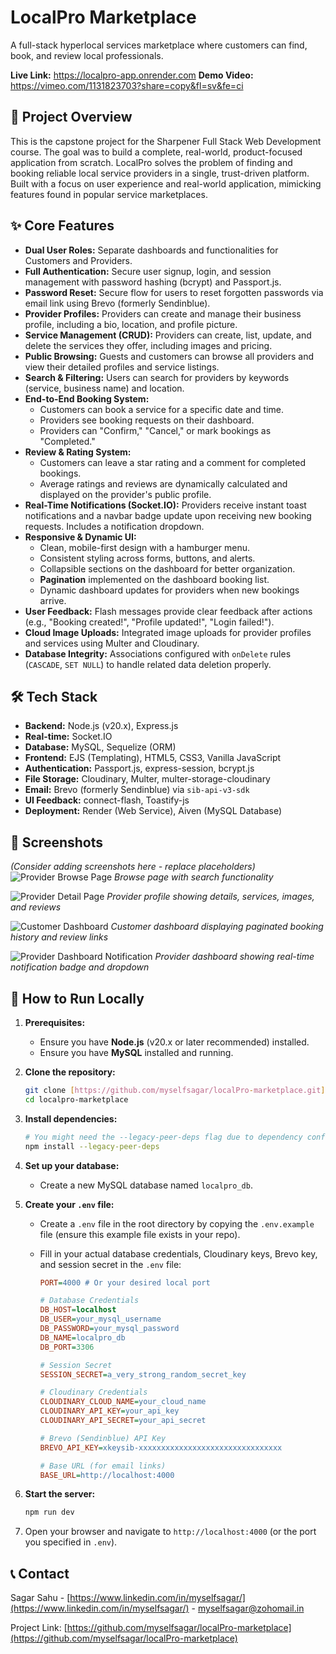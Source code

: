 # LocalPro Marketplace

A full-stack hyperlocal services marketplace where customers can find, book, and review local professionals.

**Live Link:** https://localpro-app.onrender.com
**Demo Video:** https://vimeo.com/1131823703?share=copy&fl=sv&fe=ci

## 🌟 Project Overview

This is the capstone project for the Sharpener Full Stack Web Development course. The goal was to build a complete, real-world, product-focused application from scratch. LocalPro solves the problem of finding and booking reliable local service providers in a single, trust-driven platform. Built with a focus on user experience and real-world application, mimicking features found in popular service marketplaces.

## ✨ Core Features

- **Dual User Roles:** Separate dashboards and functionalities for Customers and Providers.
- **Full Authentication:** Secure user signup, login, and session management with password hashing (bcrypt) and Passport.js.
- **Password Reset:** Secure flow for users to reset forgotten passwords via email link using Brevo (formerly Sendinblue).
- **Provider Profiles:** Providers can create and manage their business profile, including a bio, location, and profile picture.
- **Service Management (CRUD):** Providers can create, list, update, and delete the services they offer, including images and pricing.
- **Public Browsing:** Guests and customers can browse all providers and view their detailed profiles and service listings.
- **Search & Filtering:** Users can search for providers by keywords (service, business name) and location.
- **End-to-End Booking System:**
  - Customers can book a service for a specific date and time.
  - Providers see booking requests on their dashboard.
  - Providers can "Confirm," "Cancel," or mark bookings as "Completed."
- **Review & Rating System:**
  - Customers can leave a star rating and a comment for completed bookings.
  - Average ratings and reviews are dynamically calculated and displayed on the provider's public profile.
- **Real-Time Notifications (Socket.IO):** Providers receive instant toast notifications and a navbar badge update upon receiving new booking requests. Includes a notification dropdown.
- **Responsive & Dynamic UI:**
  - Clean, mobile-first design with a hamburger menu.
  - Consistent styling across forms, buttons, and alerts.
  - Collapsible sections on the dashboard for better organization.
  - **Pagination** implemented on the dashboard booking list.
  - Dynamic dashboard updates for providers when new bookings arrive.
- **User Feedback:** Flash messages provide clear feedback after actions (e.g., "Booking created!", "Profile updated!", "Login failed!").
- **Cloud Image Uploads:** Integrated image uploads for provider profiles and services using Multer and Cloudinary.
- **Database Integrity:** Associations configured with `onDelete` rules (`CASCADE`, `SET NULL`) to handle related data deletion properly.

## 🛠️ Tech Stack

- **Backend:** Node.js (v20.x), Express.js
- **Real-time:** Socket.IO
- **Database:** MySQL, Sequelize (ORM)
- **Frontend:** EJS (Templating), HTML5, CSS3, Vanilla JavaScript
- **Authentication:** Passport.js, express-session, bcrypt.js
- **File Storage:** Cloudinary, Multer, multer-storage-cloudinary
- **Email:** Brevo (formerly Sendinblue) via `sib-api-v3-sdk`
- **UI Feedback:** connect-flash, Toastify-js
- **Deployment:** Render (Web Service), Aiven (MySQL Database)

## 📸 Screenshots

_(Consider adding screenshots here - replace placeholders)_
![Provider Browse Page](path/to/screenshot-browse.png)
_Browse page with search functionality_

![Provider Detail Page](path/to/screenshot-detail.png)
_Provider profile showing details, services, images, and reviews_

![Customer Dashboard](path/to/screenshot-dashboard.png)
_Customer dashboard displaying paginated booking history and review links_

![Provider Dashboard Notification](path/to/screenshot-notification.png)
_Provider dashboard showing real-time notification badge and dropdown_

## 🚀 How to Run Locally

1.  **Prerequisites:**

    - Ensure you have **Node.js** (v20.x or later recommended) installed.
    - Ensure you have **MySQL** installed and running.

2.  **Clone the repository:**

    ```bash
    git clone [https://github.com/myselfsagar/localPro-marketplace.git](https://github.com/myselfsagar/localPro-marketplace.git)
    cd localpro-marketplace
    ```

3.  **Install dependencies:**

    ```bash
    # You might need the --legacy-peer-deps flag due to dependency conflicts
    npm install --legacy-peer-deps
    ```

4.  **Set up your database:**

    - Create a new MySQL database named `localpro_db`.

5.  **Create your `.env` file:**

    - Create a `.env` file in the root directory by copying the `.env.example` file (ensure this example file exists in your repo).
    - Fill in your actual database credentials, Cloudinary keys, Brevo key, and session secret in the `.env` file:

      ```ini
      PORT=4000 # Or your desired local port

      # Database Credentials
      DB_HOST=localhost
      DB_USER=your_mysql_username
      DB_PASSWORD=your_mysql_password
      DB_NAME=localpro_db
      DB_PORT=3306

      # Session Secret
      SESSION_SECRET=a_very_strong_random_secret_key

      # Cloudinary Credentials
      CLOUDINARY_CLOUD_NAME=your_cloud_name
      CLOUDINARY_API_KEY=your_api_key
      CLOUDINARY_API_SECRET=your_api_secret

      # Brevo (Sendinblue) API Key
      BREVO_API_KEY=xkeysib-xxxxxxxxxxxxxxxxxxxxxxxxxxxxxxxx

      # Base URL (for email links)
      BASE_URL=http://localhost:4000
      ```

6.  **Start the server:**

    ```bash
    npm run dev
    ```

7.  Open your browser and navigate to `http://localhost:4000` (or the port you specified in `.env`).

## 📞 Contact

Sagar Sahu - [https://www.linkedin.com/in/myselfsagar/](https://www.linkedin.com/in/myselfsagar/) - myselfsagar@zohomail.in

Project Link: [https://github.com/myselfsagar/localPro-marketplace](https://github.com/myselfsagar/localPro-marketplace)
